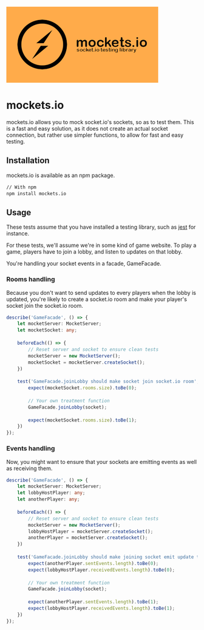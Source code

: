 ![mockets.io](logo.png)
# mockets.io
mockets.io allows you to mock socket.io's sockets, so as to test them. This is a fast and easy solution, as it does not create an actual socket connection, but rather use simpler functions, to allow for fast and easy testing.

## Installation
mockets.io is available as an npm package.
```bash
// With npm
npm install mockets.io
```

## Usage
These tests assume that you have installed a testing library, such as [jest](https://github.com/facebook/jest) for instance.

For these tests, we'll assume we're in some kind of game website.
To play a game, players have to join a lobby, and listen to updates on that lobby.

You're handling your socket events in a facade, GameFacade.

### Rooms handling

Because you don't want to send updates to every players when the lobby is updated, you're likely to create a socket.io room and make your player's socket join the socket.io room.

```ts
describe('GameFacade', () => {
    let mocketServer: MocketServer;
    let mocketSocket: any;

    beforeEach(() => {
        // Reset server and socket to ensure clean tests
        mocketServer = new MocketServer();
        mocketSocket = mocketServer.createSocket();
    })

    test('GameFacade.joinLobby should make socket join socket.io room', () => {
        expect(mocketSocket.rooms.size).toBe(0);

        // Your own treatment function
        GameFacade.joinLobby(socket);

        expect(mocketSocket.rooms.size).toBe(1);
    })
});
```

### Events handling

Now, you might want to ensure that your sockets are emitting events as well as receiving them.

```ts
describe('GameFacade', () => {
    let mocketServer: MocketServer;
    let lobbyHostPlayer: any;
    let anotherPlayer: any;

    beforeEach(() => {
        // Reset server and socket to ensure clean tests
        mocketServer = new MocketServer();
        lobbyHostPlayer = mocketServer.createSocket();
        anotherPlayer = mocketServer.createSocket();
    })

    test('GameFacade.joinLobby should make joining socket emit update to other players', () => {
        expect(anotherPlayer.sentEvents.length).toBe(0);
        expect(lobbyHostPlayer.receivedEvents.length).toBe(0);

        // Your own treatment function
        GameFacade.joinLobby(socket);

        expect(anotherPlayer.sentEvents.length).toBe(1);
        expect(lobbyHostPlayer.receivedEvents.length).toBe(1);
    })
});
